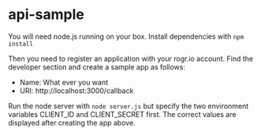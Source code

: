 # api-sample

You will need node.js running on your box.
Install dependencies with ```npm install```

Then you need to register an application with your rogr.io account. Find the developer section and create a sample app as follows:
- Name: What ever you want
- URI: http://localhost:3000/callback

Run the node server with ```node server.js``` but specify the two environment variables CLIENT_ID and CLIENT_SECRET first.
The correct values are displayed after creating the app above.
